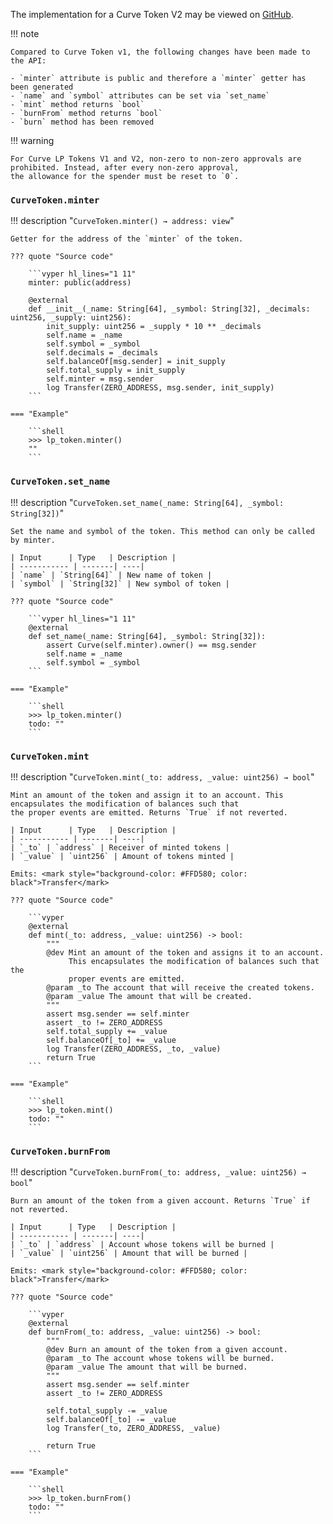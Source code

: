 The implementation for a Curve Token V2 may be viewed on 
[GitHub](https://github.com/curvefi/curve-contract/blob/master/contracts/tokens/CurveTokenV2.vy).

!!! note

    Compared to Curve Token v1, the following changes have been made to the API:

    - `minter` attribute is public and therefore a `minter` getter has been generated
    - `name` and `symbol` attributes can be set via `set_name`
    - `mint` method returns `bool`
    - `burnFrom` method returns `bool`
    - `burn` method has been removed

!!! warning

    For Curve LP Tokens V1 and V2, non-zero to non-zero approvals are prohibited. Instead, after every non-zero approval, 
    the allowance for the spender must be reset to `0`.

### `CurveToken.minter`

!!! description "`CurveToken.minter() → address: view`"

    Getter for the address of the `minter` of the token.

    ??? quote "Source code"

        ```vyper hl_lines="1 11"
        minter: public(address)

        @external
        def __init__(_name: String[64], _symbol: String[32], _decimals: uint256, _supply: uint256):
            init_supply: uint256 = _supply * 10 ** _decimals
            self.name = _name
            self.symbol = _symbol
            self.decimals = _decimals
            self.balanceOf[msg.sender] = init_supply
            self.total_supply = init_supply
            self.minter = msg.sender
            log Transfer(ZERO_ADDRESS, msg.sender, init_supply)
        ```
        
    === "Example"
    
        ```shell
        >>> lp_token.minter()
        ""
        ```

### `CurveToken.set_name`

!!! description "`CurveToken.set_name(_name: String[64], _symbol: String[32])`"

    Set the name and symbol of the token. This method can only be called by minter.

    | Input      | Type   | Description |
    | ----------- | -------| ----|
    | `name` | `String[64]` | New name of token |
    | `symbol` | `String[32]` | New symbol of token |

    ??? quote "Source code"

        ```vyper hl_lines="1 11"
        @external
        def set_name(_name: String[64], _symbol: String[32]):
            assert Curve(self.minter).owner() == msg.sender
            self.name = _name
            self.symbol = _symbol
        ```
        
    === "Example"
    
        ```shell
        >>> lp_token.minter()
        todo: ""
        ```

### `CurveToken.mint`

!!! description "`CurveToken.mint(_to: address, _value: uint256) → bool`"

    Mint an amount of the token and assign it to an account. This encapsulates the modification of balances such that 
    the proper events are emitted. Returns `True` if not reverted.

    | Input      | Type   | Description |
    | ----------- | -------| ----|
    | `_to` | `address` | Receiver of minted tokens |
    | `_value` | `uint256` | Amount of tokens minted |

    Emits: <mark style="background-color: #FFD580; color: black">Transfer</mark>

    ??? quote "Source code"

        ```vyper
        @external
        def mint(_to: address, _value: uint256) -> bool:
            """
            @dev Mint an amount of the token and assigns it to an account.
                 This encapsulates the modification of balances such that the
                 proper events are emitted.
            @param _to The account that will receive the created tokens.
            @param _value The amount that will be created.
            """
            assert msg.sender == self.minter
            assert _to != ZERO_ADDRESS
            self.total_supply += _value
            self.balanceOf[_to] += _value
            log Transfer(ZERO_ADDRESS, _to, _value)
            return True
        ```
        
    === "Example"
    
        ```shell
        >>> lp_token.mint()
        todo: ""
        ```

### `CurveToken.burnFrom`

!!! description "`CurveToken.burnFrom(_to: address, _value: uint256) → bool`"

    Burn an amount of the token from a given account. Returns `True` if not reverted.

    | Input      | Type   | Description |
    | ----------- | -------| ----|
    | `_to` | `address` | Account whose tokens will be burned |
    | `_value` | `uint256` | Amount that will be burned |

    Emits: <mark style="background-color: #FFD580; color: black">Transfer</mark>

    ??? quote "Source code"

        ```vyper
        @external
        def burnFrom(_to: address, _value: uint256) -> bool:
            """
            @dev Burn an amount of the token from a given account.
            @param _to The account whose tokens will be burned.
            @param _value The amount that will be burned.
            """
            assert msg.sender == self.minter
            assert _to != ZERO_ADDRESS
        
            self.total_supply -= _value
            self.balanceOf[_to] -= _value
            log Transfer(_to, ZERO_ADDRESS, _value)
        
            return True
        ```
        
    === "Example"
    
        ```shell
        >>> lp_token.burnFrom()
        todo: ""
        ```
